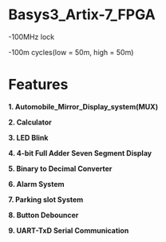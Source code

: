 # Basys3_Artix-7_FPGA

-100MHz lock

-100m cycles(low = 50m, high = 50m)

# Features

**1. Automobile_Mirror_Display_system(MUX)**

**2. Calculator**

**3. LED Blink**

**4. 4-bit Full Adder Seven Segment Display**

**5. Binary to Decimal Converter**

**6. Alarm System**

**7. Parking slot System**

**8. Button Debouncer**

**9. UART-TxD Serial Communication**
